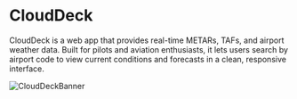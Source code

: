 # CloudDeck
CloudDeck is a web app that provides real-time METARs, TAFs, and airport weather data. Built for pilots and aviation enthusiasts, it lets users search by airport code to view current conditions and forecasts in a clean, responsive interface.

![CloudDeckBanner](https://github.com/user-attachments/assets/608db1b1-1a2b-4369-a048-43c2b544b7b8)
